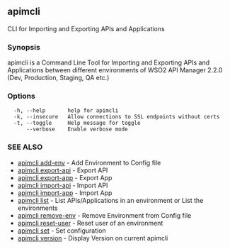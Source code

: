 ## apimcli

CLI for Importing and Exporting APIs and Applications

### Synopsis



apimcli is a Command Line Tool for Importing and Exporting APIs and Applications between different environments of WSO2 API Manager 2.2.0
(Dev, Production, Staging, QA etc.)


### Options

```
  -h, --help       help for apimcli
  -k, --insecure   Allow connections to SSL endpoints without certs
  -t, --toggle     Help message for toggle
      --verbose    Enable verbose mode
```

### SEE ALSO
* [apimcli add-env](apimcli_add-env.md)	 - Add Environment to Config file
* [apimcli export-api](apimcli_export-api.md)	 - Export API
* [apimcli export-app](apimcli_export-app.md)	 - Export App
* [apimcli import-api](apimcli_import-api.md)	 - Import API
* [apimcli import-app](apimcli_import-app.md)	 - Import App
* [apimcli list](apimcli_list.md)	 - List APIs/Applications in an environment or List the environments
* [apimcli remove-env](apimcli_remove-env.md)	 - Remove Environment from Config file
* [apimcli reset-user](apimcli_reset-user.md)	 - Reset user of an environment
* [apimcli set](apimcli_set.md)	 - Set configuration
* [apimcli version](apimcli_version.md)	 - Display Version on current apimcli

